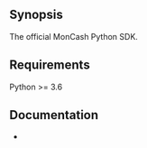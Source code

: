 ## Synopsis

The official MonCash Python SDK.

## Requirements

Python >= 3.6<br/>

## Documentation

* 

